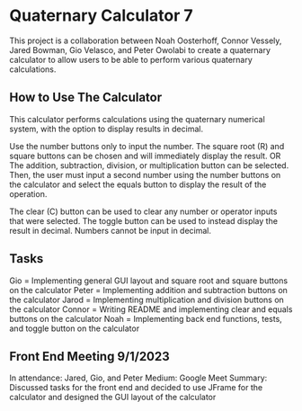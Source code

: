 # Quaternary Calculator 7

This project is a collaboration between
Noah Oosterhoff, Connor Vessely, Jared Bowman,
Gio Velasco, and Peter Owolabi to create a
quaternary calculator to allow users to be
able to perform various quaternary calculations.

## How to Use The Calculator
This calculator performs calculations using the 
quaternary numerical system, with the option to 
display results in decimal.

Use the number buttons only to input the number.
The square root (R) and square buttons can be 
chosen and will immediately display the result.
OR
The addition, subtraction, division, or 
multiplication button can be selected.
Then, the user must input a second number using
the number buttons on the calculator and select the
equals button to display the result of the operation.

The clear (C) button can be used to clear any number 
or operator inputs that were selected.
The toggle button can be used to instead display the 
result in decimal. Numbers cannot be input in decimal.
 
## Tasks
Gio = Implementing general GUI layout and square root 
and square buttons on the calculator
Peter = Implementing addition and subtraction buttons 
on the calculator
Jarod = Implementing multiplication and division buttons 
on the calculator
Connor = Writing README and implementing clear and equals
buttons on the calculator
Noah =  Implementing back end functions, tests, and toggle
button on the calculator 

## Front End Meeting 9/1/2023
In attendance: Jared, Gio, and Peter
Medium: Google Meet
Summary: Discussed tasks for the front end and decided to 
use JFrame for the calculator and designed the GUI layout of 
the calculator
